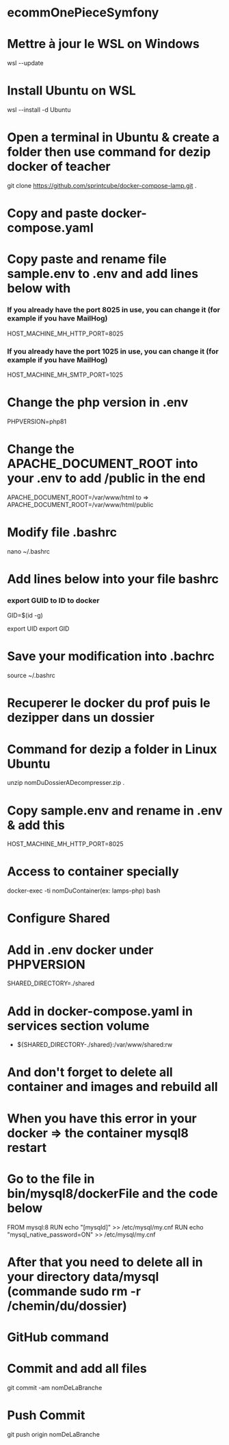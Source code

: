 # ecommOnePieceSymfony





# Mettre à jour le WSL on Windows
wsl --update

# Install Ubuntu on WSL 
wsl --install -d Ubuntu

# Open a terminal in Ubuntu & create a folder then use command for dezip docker of teacher
git clone https://github.com/sprintcube/docker-compose-lamp.git .

# Copy and paste docker-compose.yaml

# Copy paste and rename file sample.env to .env and add lines below with ###

### If you already have the port 8025 in use, you can change it (for example if you have MailHog)
HOST_MACHINE_MH_HTTP_PORT=8025
 
### If you already have the port 1025 in use, you can change it (for example if you have MailHog)
HOST_MACHINE_MH_SMTP_PORT=1025

# Change the php version in .env 
PHPVERSION=php81

# Change the APACHE_DOCUMENT_ROOT into your .env to add /public in the end
APACHE_DOCUMENT_ROOT=/var/www/html to => APACHE_DOCUMENT_ROOT=/var/www/html/public


# Modify file .bashrc 
nano ~/.bashrc

# Add lines below into your file bashrc
### export GUID to ID to docker
GID=$(id -g)

export UID
export GID

# Save your modification into .bachrc
source ~/.bashrc


# Recuperer le docker du prof puis le dezipper dans un dossier

# Command for dezip a folder in Linux Ubuntu
unzip nomDuDossierADecompresser.zip .

# Copy sample.env and rename in .env & add this
HOST_MACHINE_MH_HTTP_PORT=8025

# Access to container specially
docker-exec -ti nomDuContainer(ex: lamps-php) bash


# Configure Shared 
# Add in .env docker under PHPVERSION
SHARED_DIRECTORY=./shared

# Add in docker-compose.yaml in services section volume
- ${SHARED_DIRECTORY-./shared}:/var/www/shared:rw

# And don't forget to delete all container and images and rebuild all 



# When you have this error in your docker => the container mysql8 restart 
# Go to the file in bin/mysql8/dockerFile and the code below
FROM mysql:8
RUN echo "[mysqld]" >> /etc/mysql/my.cnf
RUN echo "mysql_native_password=ON" >> /etc/mysql/my.cnf
# After that you need to delete all in your directory data/mysql (commande sudo rm -r /chemin/du/dossier)

# GitHub command

# Commit and add all files 

git commit -am nomDeLaBranche

# Push Commit

git push origin nomDeLaBranche

